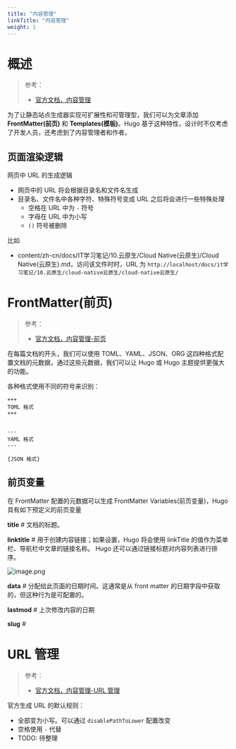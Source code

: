 ```yaml
---
title: "内容管理"
linkTitle: "内容管理"
weight: 1
---
```


# 概述
> 参考：
> - [官方文档，内容管理](https://gohugo.io/content-management/)

为了让静态站点生成器实现可扩展性和可管理型，我们可以为文章添加 **FrontMatter(前页)** 和 **Templates(模板)**。Hugo 基于这种特性，设计时不仅考虑了开发人员，还考虑到了内容管理者和作者。

## 页面渲染逻辑

网页中 URL 的生成逻辑

- 网页中的 URL 将会根据目录名和文件名生成
- 目录名、文件名中各种字符、特殊符号变成 URL 之后将会进行一些特殊处理
  - 空格在 URL 中为 `-` 符号
  - 字母在 URL 中为小写
  - `()` 符号被删除

比如
  - content/zh-cn/docs/IT学习笔记/10.云原生/Cloud Native(云原生)/Cloud Native(云原生).md，访问该文件时时，URL 为 `http://localhost/docs/it学习笔记/10.云原生/cloud-native云原生/cloud-native云原生/`


# FrontMatter(前页)

> 参考：
> - [官方文档，内容管理-前页](https://gohugo.io/content-management/front-matter/)

在每篇文档的开头，我们可以使用 TOML、YAML、JSON、ORG 这四种格式配置文档的元数据，通过这些元数据，我们可以让 Hugo 或 Hugo 主题提供更强大的功能。

各种格式使用不同的符号来识别：

```
+++
TOML 格式
+++


---
YAML 格式
---

{JSON 格式}
```

## 前页变量

在 FrontMatter 配置的元数据可以生成 FrontMatter Variables(前页变量)，Hugo 具有如下预定义的前页变量

**title** # 文档的标题。

**linktitle** # 用于创建内容链接；如果设置，Hugo 将会使用 linkTitle 的值作为菜单栏、导航栏中文章的链接名称。 Hugo 还可以通过链接标题对内容列表进行排序。

![image.png](https://notes-learning.oss-cn-beijing.aliyuncs.com/hugo/content/20230323122828.png)


**data** # 分配给此页面的日期时间。这通常是从 front matter 的日期字段中获取的，但这种行为是可配置的。

**lastmod** # 上次修改内容的日期

**slug** # 


# URL 管理

> 参考：
> - [官方文档，内容管理-URL 管理](https://gohugo.io/content-management/urls/)

官方生成 URL 的默认规则：
- 全部变为小写。可以通过  `disablePathToLower` 配置改变
- 空格使用 `-` 代替
- TODO: 待整理